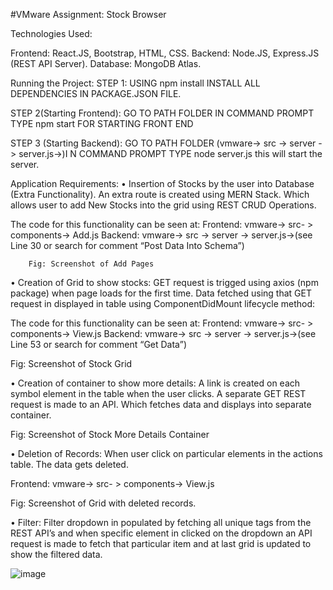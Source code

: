 

#VMware Assignment: Stock Browser

Technologies Used:

Frontend: React.JS, Bootstrap, HTML, CSS.
Backend: Node.JS, Express.JS (REST API Server).
Database: MongoDB Atlas.

Running the Project:
STEP 1:
USING npm install INSTALL ALL DEPENDENCIES IN PACKAGE.JSON FILE.

STEP 2(Starting Frontend):
GO TO PATH FOLDER IN COMMAND PROMPT TYPE npm start FOR STARTING FRONT END

STEP 3 (Starting Backend):
GO TO PATH FOLDER (vmware-> src -> server -> server.js->)I N COMMAND PROMPT TYPE node server.js this will start the server.


Application Requirements:
•	Insertion of Stocks by the user into Database (Extra Functionality).
An extra route is created using MERN Stack. Which allows user to add New Stocks into the grid using REST CRUD Operations.

The code for this functionality can be seen at:
Frontend:  vmware-> src- > components-> Add.js
Backend:   vmware-> src -> server -> server.js->(see Line 30 or search for comment “Post Data Into Schema”)

                   
		Fig: Screenshot of Add Pages



•	Creation of Grid to show stocks:
GET request is trigged using axios (npm package) when page loads for the first time. Data fetched using that GET request in displayed in table using ComponentDidMount lifecycle method:

The code for this functionality can be seen at:
Frontend:  vmware-> src- > components-> View.js
Backend:   vmware-> src -> server -> server.js->(see Line 53 or search for comment “Get Data”)

 
Fig: Screenshot of Stock Grid

•	Creation of container to show more details:
A link is created on each symbol element in the table when the user clicks. A separate GET REST request is made to an API. Which fetches data and displays into separate container.
 
Fig: Screenshot of Stock More Details Container


•	Deletion of Records:
When user click on particular elements in the actions table. The data gets deleted.

Frontend:  vmware-> src- > components-> View.js


 
Fig: Screenshot of Grid with deleted records.

•	Filter:
Filter dropdown in populated by fetching all unique tags from the REST API’s and when specific element in clicked on the dropdown an API request is made to fetch that particular item and at last grid is updated to show the filtered data.
                                


![image](https://user-images.githubusercontent.com/47805866/116134097-5d87b200-a684-11eb-9761-dc2ebef21760.png)

